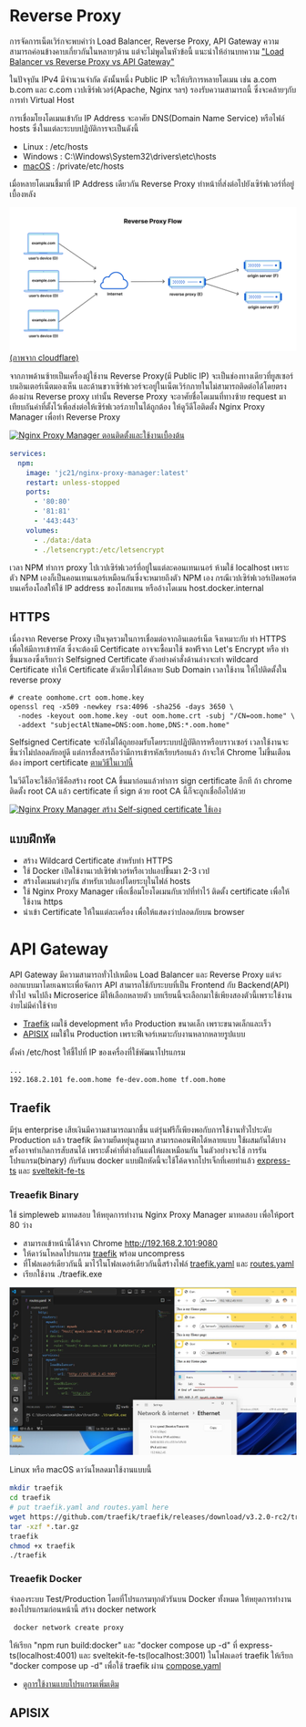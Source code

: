 # Reverse Proxy
การจัดการเน็ตเวิร์กจะพบคำว่า Load Balancer, Reverse Proxy, API Gateway
ความสามารถค่อนข้างคาบเกี่ยวกันในหลายๆด้าน แต่จะไม่พูดในหัวข้อนี้ 
แนะนำให้อ่านบทความ
["Load Balancer vs Reverse Proxy vs API Gateway"](https://medium.com/codenx/load-balancer-vs-reverse-proxy-vs-api-gateway-fcb79912abbf)



ในปัจจุบัน IPv4 มีจำนวนจำกัด ดังนั้นหนึ่ง Public IP จะให้บริการหลายโดเมน เช่น a.com b.com และ c.com 
เวปเซิร์ฟเวอร์(Apache, Nginx ฯลฯ) รองรับความสามารถนี้ ซึ่งจะคล้ายๆกับการทำ Virtual Host

การเชื่อมโยงโดเมนเข้ากับ IP Address จะอาศัย DNS(Domain Name Service) หรือไฟล์ hosts ซึ่งในแต่ละระบบปฎิบัติการจะเป็นดังนี้
- Linux : /etc/hosts
- Windows : C:\Windows\System32\drivers\etc\hosts
- [macOS](https://kb.hostatom.com/content/3464/) : /private/etc/hosts

เมื่อหลายโดเมนชี้มาที่ IP Address เดียวกัน Reverse Proxy ทำหน้าที่ส่งต่อไปยังเซิร์ฟเวอร์ที่อยู่เบื้องหลัง


![Reverse Proxy](./reverse_proxy_flow.png)
[(ภาพจาก cloudflare)](https://www.cloudflare.com/learning/cdn/glossary/reverse-proxy/)

จากภาพด้านซ้ายเป็นเครื่องผู้ใช้งาน Reverse Proxy(มี Public IP) จะเป็นช่องทางเดียวที่ยูสเซอร์บนอินเตอร์เน็ตมองเห็น และด้านขวาเซิร์ฟเวอร์จะอยู่ในเน็ตเวิร์กภายในไม่สามารถติดต่อได้โดยตรง ต้องผ่าน Reverse proxy เท่านั้น Reverse Proxy จะอาศัยชื่อโดเมนที่ทางซ้าย request มา เทียบกันค่าที่ตั้งไว้เพื่อส่งต่อให้เซิร์ฟเวอร์ภายในได้ถูกต้อง ให้ดูวีดีโอติดตั้ง Nginx Proxy Manager เพื่อทำ Reverse Proxy

[![Nginx Proxy Manager ตอนติดตั้งและใช้งานเบื้องต้น](https://img.youtube.com/vi/iWrbL-xDwlk/0.jpg)](https://youtu.be/iWrbL-xDwlk "Nginx Proxy Manager ตอนติดตั้งและใช้งานเบื้องต้น")

```yaml
services:
  npm:
    image: 'jc21/nginx-proxy-manager:latest'
    restart: unless-stopped
    ports:
      - '80:80'
      - '81:81'
      - '443:443'
    volumes:
      - ./data:/data
      - ./letsencrypt:/etc/letsencrypt
```
เวลา NPM ทำการ proxy ไปเวปเซิร์ฟเวอร์ที่อยู่ในแต่ละคอนเทนเนอร์ ห้ามใช้ localhost เพราะ ตัว NPM เองก็เป็นคอนเทนเนอร์เหมือนกันซึ่งจะหมายถึงตัว NPM เอง กรณีเวปเซิร์ฟเวอร์เปิดพอร์ตบนเครื่องโอสให้ใช้ IP address ของโฮสแทน หรืออ้างโดเมน host.docker.internal


## HTTPS
เนื่องจาก Reverse Proxy เป็นจุดรวมในการเชื่อมต่อจากอินเตอร์เน็ต จึงเหมาะกับ ทำ HTTPS เพื่อให้มีการเข้ารหัส ซึ่งจะต้องมี Certificate อาจจะซื้อมาใช้ ขอฟรีจาก Let's Encrypt หรือ ทำขึ้นมาเองซึ่งเรียกว่า Selfsigned Certificate ตัวอย่างคำสั่งด้านล่างจะทำ wildcard Certificate ทำให้ Certificate ตัวเดียวใช้ได้หลาย Sub Domain เวลาใช้งาน ให้ไปติดตั้งใน reverse proxy

```
# create oomhome.crt oom.home.key
openssl req -x509 -newkey rsa:4096 -sha256 -days 3650 \
  -nodes -keyout oom.home.key -out oom.home.crt -subj "/CN=oom.home" \
  -addext "subjectAltName=DNS:oom.home,DNS:*.oom.home"
```

Selfsigned Certificate  จะยังไม่ได้ถูกยอมรับโดยระบบปฎิบัติการหรือบราวเซอร์ เวลาใช้งานจะขึ้นว่าไม่ปลอดภัยอยู่ดี แต่การสื่อสารถือว่ามีการเข้ารหัสเรียบร้อยแล้ว ถ้าจะให้ Chrome ไม่ขึ้นเตือนต้อง import certificate [ตามวิธีในเวปนี้](https://github.com/BenMorel/dev-certificates)

ในวีดีโอจะใช้อีกวิธีคือสร้าง root CA ขึ้นมาก่อนแล้วทำการ sign certificate อีกที ถ้า chrome ติดตั้ง root CA แล้ว certificate ที่ sign ด้วย root CA นี้ก็จะถูกเชื่อถือไปด้วย

[![Nginx Proxy Manager สร้าง Self-signed certificate ใช้เอง](https://img.youtube.com/vi/pyJF2DnPv7Y/0.jpg)](https://www.youtube.com/watch?v=pyJF2DnPv7Y "Nginx Proxy Manager สร้าง Self-signed certificate ใช้เอง")


## แบบฝึกหัด
- สร้าง Wildcard Certificate สำหรับทำ HTTPS
- ใช้ Docker เปิดใช้งานเวปเซิร์ฟเวอร์หรือเวปแอปขึ้นมา 2-3 เวป
- สร้างโดเมนต่างๆกัน สำหรับเวปแอปโดยระบุในไฟล์ hosts
- ใช้ Nginx Proxy Manager เพื่อเชื่อมโยงโดเมนกับเวปที่ทำไว้ ติดตั้ง certificate เพื่อให้ใช้งาน https
- นำเข้า Certificate ให้ในแต่ละเครื่อง เพื่อให้แสดงว่าปลอดภัยบน browser


# API Gateway

API Gateway มีความสามารถทั่วไปเหมือน Load Balancer และ Reverse Proxy
แต่จะออกแบบมาโดยเฉพาะเพื่อจัดการ API สามารถใช้กับระบบที่เป็น Frontend กับ Backend(API) ทั่วไป จนไปถึง Microserice มีให้เลือกหลายตัว บทเรียนนี้จะเลือกมาใช้เพียงสองตัวนี้เพราะใช้งานง่ายไม่มีค่าใช้จ่าย
- [Traefik](https://traefik.io/traefik/) ผมใช้ development หรือ Production ขนาดเล็ก เพราะขนาดเล็กและเร็ว
- [APISIX](https://apisix.apache.org/) ผมใช้ใน Production เพราะฟีเจอร์เหมาะกับงานหลากหลายรูปแบบ

ตั้งค่า /etc/host ให้ชี้ไปที่ IP ของเครื่องที่ใช้พัฒนาโปรแกรม
```
...
192.168.2.101 fe.oom.home fe-dev.oom.home tf.oom.home
```

## Traefik
มีรุ่น enterprise เสียเงินมีความสามารถมากขึ้น แต่รุ่นฟรีก็เพียงพอกับการใช้งานทั่วไประดับ Production แล้ว traefik
มีความยืดหยุ่นสูงมาก สามารถคอนฟิกได้หลายแบบ ใช้ผสมกันได้บางครั้งอาจทำเกิดการสับสนได้ เพราะตั้งค่าที่ต่างกันแต่ให้ผลเหมือนกัน ในตัวอย่างจะใช้ การรันโปรแกรม(binary) กับรันบน docker แบบฝึกหัดนี้จะใช้โค้ดจากโปรเจ็กที่เคยทำแล้ว [express-ts](../express-ts/) และ [sveltekit-fe-ts](../sveltekit-fe-ts/)

### Treaefik Binary
ใช้ simpleweb มาทดสอบ ให้หยุดการทำงาน Nginx Proxy Manager มาทดสอบ เพื่อให้port 80 ว่าง 
- สามารถเข้าหน้านี้ได้จาก Chrome http://192.168.2.101:9080
- ให้ดาว์นโหลดโปรแกรม [traefik](https://github.com/traefik/traefik/releases) พร้อม uncompress
- ที่โฟลเดอร์เดียวกันนี้ มาไว้ในโฟลเดอร์เดียวกันนี้สร้างไฟล์
[traefik.yaml](traefik/traefik.yaml) และ [routes.yaml](traefik/routes.yaml)
- เรียกใช้งาน ./traefik.exe

![](./traefik/img/traefik-windows.jpg)

Linux หรือ macOS ดาว์นโหลดมาใช้งานแบบนี้
```sh
mkdir traefik
cd traefik 
# put traefik.yaml and routes.yaml here
wget https://github.com/traefik/traefik/releases/download/v3.2.0-rc2/traefik_v3.2.0-rc2_linux_amd64.tar.gz
tar -xzf *.tar.gz
traefik
chmod +x traefik
./traefik
```

### Treaefik Docker
จำลองระบบ Test/Production โดยที่โปรแกรมทุกตัวรันบน Docker ทั้งหมด ให้หยุดการทำงานของโปรแกรมก่อนหน้านี้ สร้าง docker network
```sh
 docker network create proxy
```
ให้เรียก "npm run build:docker" และ "docker compose up -d" ที่ express-ts(localhost:4001) และ sveltekit-fe-ts(localhost:3001) 
ในโฟลเดอร์ traefik ให้เรียก "docker compose up -d" เพื่อใช้ traefik ผ่าน [compose.yaml](./traefik/compose.yaml) 
- [ดูการใช้งานแบบโปรแกรมเพิ่มเติม](https://github.com/schooltechx/youtube/tree/main/traefik/traefik-intro)

## APISIX



